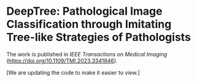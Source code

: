 # DeepTree: Pathological Image Classification through Imitating Tree-like Strategies of Pathologists
The work is published in *IEEE Transactions on Medical Imaging* (https://doi.org/10.1109/TMI.2023.3341846).

[We are updating the code to make it easier to view.]
